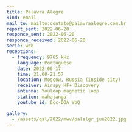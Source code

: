 ```yaml
---
title: Palavra Alegre
kind: email
mail_to: mailto:contato@palavraalegre.com.br
report_sent: 2022-06-20
responce_sent: 2022-06-20
responce_received: 2022-06-20
serie: wcb
receptions:
  - frequency: 9765 kHz
    language: Portuguese
    date: 2022-06-17
    time: 21.00-21.57
    location: Moscow, Russia (inside city)
    receiver: Airspy HF+ Discovery
    antenna: Youloop magnetic loop
    station: mahajanga
    youtube_id: 6cc-DOA_VbQ

gallery:
  - /assets/qsl/2022/mwv/palalgr_jun2022.jpg
---
```

